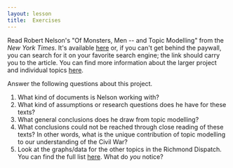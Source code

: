 ```yaml
---
layout: lesson
title:  Exercises
---
```

Read Robert Nelson's "Of Monsters, Men -- and Topic Modelling" from the _New York Times_. It's available [here](http://opinionator.blogs.nytimes.com/2011/05/29/of-monsters-men-and-topic-modeling/?_r=0) or, if you can't get behind the paywall, you can search for it on your favorite search engine; the link should carry you to the article. You can find more information about the larger project and individual topics [here](https://dsl.richmond.edu/dispatch/Topics).

Answer the following questions about this project.

1. What kind of documents is Nelson working with?
2. What kind of assumptions or research questions does he have for these texts?
3. What general conclusions does he draw from topic modelling? 
4. What conclusions could not be reached through close reading of these texts? In other words, what is the unique contribution of topic modelling to our understanding of the Civil War?
5. Look at the graphs/data for the other topics in the Richmond Dispatch. You can find the full list [here](https://dsl.richmond.edu/dispatch/Topics). What do _you_ notice?


